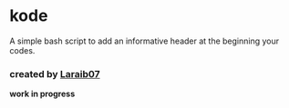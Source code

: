 # kode

A simple bash script to add an informative 
header at the beginning your codes.

### created by [Laraib07](https://github.com/laraib07)

**work in progress**

